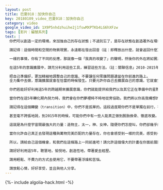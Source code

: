 ```yaml
---
layout: post
title: 巴夏018：加快你自己
key: 20180109_video_巴夏018：加快你自己
category: video
google_video_id: 1X9P5nhdzhuihe2j1fswMXPTKb4LG6hXFzw
tags: [影片｜編號系列]
text: |
  你們可以創造一定的環境，來加強自己的存在狀態；不過別忘了，是存在狀態在創造著外在環境。於是我們說外在環境是一種幻覺，並不真實。它是反射的映像，是錯覺，是一種投射。所以，請把外在環境或事件看作是中性的，中立地對待它，不要賦予其你不喜歡的含義；請停頓一下（停止習性反應），為其注入你喜歡的含義，這樣事情會為你帶來你期望的效果。

  請記得：這個時間和空間的物質現實，永遠都在發出回音（註：即釋放出什麼，就會返回什麼）。衡量自我改變的標準不在於外在是否改變，而在於你如何回應外在環境，無論外在是否發生了改變。你的回應態度才是你改變的地方，而不是外在變化。你如何回應外在的這種心態才有決定意義，這樣事情才能真正轉變。

  一樣的事情，你有了不同的反應，那就像一個「我真的改變了」的聲明，然後你的外在將如實反射出這種變化。不過如果你說："我改變內在的主要目的是為了外在環境的改變"，那你還是換湯不換藥，本末倒置，到不了彼岸。我們現在提醒各位所有這些原則，因為這些原則是幫助你們輕鬆度過2010-2015這五年的「意識擴展」跨越期，隨時需要派上用場的"工具包"。

  在這5年的意識擴展中，請充分利用這些工具，練習這些方法。（註：關聯信息」2010-2015年跨越期」）你們想調整你們的意識引擎的話，就是這5年了，這段時間就是專門為更精細地調整各位的意識引擎而設計的。這段時間會順利引渡你，會助你打破尺度，乘浪而行。當你們穿越2012年後，各種積極能量將開始進入你們的世界，將充滿你們的世界。

  把自己準備好，更加精細地調整自己的意識，不要讓任何零雜問題遺留在你前進的路上。
  全力集中去做，意識擴展就會在恰當的時候發生。只要允許你自己去擴展自己的意識，它就會完美地發生。

  你們若能好好利用這5年的跨越期來擴展意識，你們就能提供給我們以及其它正在準備中的星際團體一個公開接觸的機會。這樣也能給我們帶來更多方便，以便更好地利用你們集體彙集的能量。這將使我們更好地去協調這能量，與這能量達成協議來幫助你們平衡地球能量。而當大轉變發生時，我們就能緩解可能帶來的災難性體驗，進而讓轉變進行得平緩，讓這個轉化過程變得緩和，使你們體驗到小規模的緩和的變動，而不需要發生巨大的激烈的變化。

  當你們在這5年轉化期內努力時，我們會在你們夢裡時不時地從旁協助。我們將以你高我構想的模式，在不同層級的能量協助你，讓你和你身處的世界能量平衡、和諧。我們不會代替你去做，我們無法代替你去做，但是我們會和你一起行動。所以，如果在這5年裡，你們能完成你們的那部分任務，我們將能更有效地完成我們的部分。因為，畢竟我們需要與之共處的是「你」的能量，這是「你」的星球，「你」的世界，你得決定你想要能量如何轉化。而我們將提供幫助，協助你們平衡能量，讓轉變平緩進行，前提是你們也必須得完成你們那部分，否則我們也難以下手。我們只能處於協助角色，因為我們的意識層級不允許我們代替你們考試，讓你們繞開你們本該自己完成的功課。

  請記得在這個轉變（transition）中，你們不是孤單的。這段過度期你們不是單獨在前行，有我們和你們一起努力。當你們的能量更加和諧，意識更有覺察力，和高我頻率更一致時，你就會越來越瞭解到：我們一直在更高的規劃設計圖（plans）中和你們一起努力著。這會反映在你們的夢裡，你們的靈感裡，你們的想像中。而在物理現實的同步性（synchronicity）中，這也一定會體現出來。保證如此。

  甚至毫不誇張地說，到2015年的時候，可能你們中有一些人能真正做到脫胎換骨、徹底改變。這5年的意識大擴展是你們時空結構（space-time）中極度地加速發展的時機。我們會幫助你乘勢而行，讓你的能量達到一個平衡點（balancedpoint），以讓這跨越期成為一股重新定向的強大能量。記住，所有的武術要義都講：真正的力量是去諧調自己與對手的頻率、去到達平衡點，而此時，你們相對靜止。當雙方的頻率諧調一致時，只需輕微一撥，就能改變對手負面攻勢的方向。因為無需克服更強的動力和慣性，因為你發力方向和對手完全一致，你只是順勢出手而已。就像我們之前說過的，我們現在也要再提醒各位，最強大的力量從來都是最輕的發力，四兩撥千斤。

  這就是為什麼宇宙間最強大的力量：造物主，太一，神、女神，隨便你們怎麼叫，你們卻幾乎感覺不到他的存在，除非你們非常用心。他是如此強大，無需事物來證明，也無需強迫事物運行。為什麼，因為他就是萬事萬物啊！因為萬事萬物在其內運行，萬事萬物依賴其運行。你感受不到他，因為他是完美包容著你的存在。

  當你允許自己真正去發現這種與萬物完美匹配的力量存在，你也會感受到一樣的完美，感受到一樣強大的力量。這時，你會驚奇地發現，竟然不需要費什麼力氣，事物就可以自然而然的在你生活中同步彰顯。一切將變得輕鬆得近乎搞笑，所以你也可以笑了。

  所以，請給自己這個機會，和我們在這條路上一同前進吧！請允許這個偉大的計畫在你面前展開，直到實現你們與星際存有之間的「公開接觸（opencontact）」。請允許我們提醒各位，當我們說到「接觸」時，我們不只是在指你們與其它星際存有之間的接觸，更是指你和你自我意識各個層面的接觸，整合所有的意識層面，使之回歸完整一體的生命。我們曾與你完整一體的生命有過約定，時候到了就會來提醒你（回憶起自己真正的生命）。到重歸完整的時候，我們都會相聚。你現在正在路上，你做得很好。

  請好好利用這5年，聰慧地，愉悅地，創造性地，帶著愛去經歷。

  請用輕鬆、不費力的方式去使用它，不要帶著浮燥和苦惱。

  請放鬆心情，好好享受，並且與他人分享。
---
```


{%- include algolia-hack.html -%}
